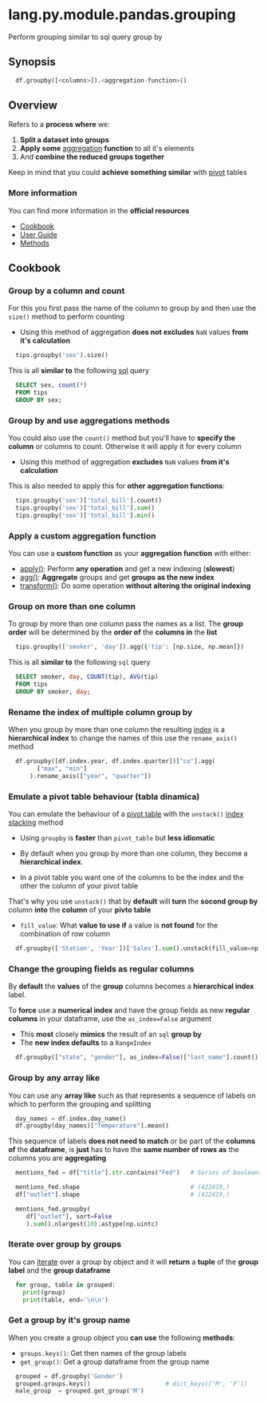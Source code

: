 # lang.py.module.pandas.grouping

Perform grouping similar to sql query group by

## Synopsis

```py
  df.groupby([<columns>]).<aggregation-function>()
```

## Overview

Refers to a **process where** we:

1. **Split a dataset into groups**
2. **Apply some** [aggregation](./s2s7.md) **function** to all it's elements
3. And **combine the reduced groups together**

Keep in mind that you could **achieve something similar** with
[pivot](./spn7.md) tables

### More information

You can find more information in the **official resources**

- [Cookbook](https://pandas.pydata.org/pandas-docs/stable/user_guide/cookbook.html#cookbook-grouping)
- [User Guide](https://pandas.pydata.org/pandas-docs/stable/user_guide/groupby.html)
- [Methods](https://pandas.pydata.org/pandas-docs/stable/reference/groupby.html)

## Cookbook

### Group by a column and count

For this you first pass the name of the column to group by and then use the
`size()` method to perform counting

- Using this method of aggregation **does not excludes** `NaN` values **from
  it's calculation**

```py
  tips.groupby('sex').size()
```

This is all **similar to** the following [sql](./6mxs.md) query

```sql
  SELECT sex, count(*)
  FROM tips
  GROUP BY sex;
```

### Group by and use aggregations methods

You could also use the `count()` method but you'll have to **specify the column**
or columns to count. Otherwise it will apply it for every column

- Using this method of aggregation **excludes** `NaN` values **from it's calculation**

This is also needed to apply this for **other aggregation functions**:

```py
  tips.groupby('sex')['total_bill'].count()
  tips.groupby('sex')['total_bill'].sum()
  tips.groupby('sex')['total_bill'].min()
```

### Apply a custom aggregation function

You can use a **custom function** as your **aggregation function** with either:

- [apply()](./j4nr.md): Perform **any operation** and get a new indexing (**slowest**)
- [agg()](./s2s7.md): **Aggregate** groups and get **groups as the new index**
- [transform()](./f2vu.md): Do some operation **without altering the original indexing**

### Group on more than one column

To group by more than one column pass the names as a list. The **group order**
will be determined by the **order of** the **columns in** the **list**

```py
  tips.groupby(['smoker', 'day']).agg({'tip': [np.size, np.mean]})
```

This is all **similar to** the following `sql` query

```sql
  SELECT smoker, day, COUNT(tip), AVG(tip)
  FROM tips
  GROUP BY smoker, day;
```

### Rename the index of multiple column group by

When you group by more than one column the resulting [index](./271q.md) is a **hierarchical
index** to change the names of this use the `rename_axis()` method

```py
  df.groupby([df.index.year, df.index.quarter])["co"].agg(
        ["max", "min"]
      ).rename_axis(["year", "quarter"])
```

### Emulate a pivot table behaviour (tabla dinamica)

You can emulate the behaviour of a [pivot table](./spn7.md) with the
`unstack()` [index stacking](./tahi.md) method

- Using `groupby` is **faster** than `pivot_table` but **less idiomatic**

- By default when you group by more than one column, they become a
  **hierarchical index**.

- In a pivot table you want one of the columns to
  be the index and the other the column of your pivot table

That's why you use `unstack()` that by **default** will **turn** the **socond
group by** column **into** the **column** of your **pivto table**

- `fill_value`: What **value to use if** a value is **not found** for the
  combination of row column

```py
  df.groupby(['Station', 'Year'])['Sales'].sum().unstack(fill_value=np.nan)
```

### Change the grouping fields as regular columns

By **default** the **values** of the **group** columns becomes a **hierarchical index**
label.

To **force** use a **numerical index** and have the group fields as new
**regular columns** in your dataframe, use the `as_index=False` argument

- This **most** closely **mimics** the result of an `sql` **group by**
- The **new index defaults** to a `RangeIndex`

```py
  df.groupby(["state", "gender"], as_index=False)["last_name"].count()
```

### Group by any array like

You can use any **array like** such as that represents a sequence of labels on
which to perform the grouping and splitting

```py
  day_names = df.index.day_name()
  df.groupby(day_names)["Temperature"].mean()
```

This sequence of labels **does not need to match** or be part of the **columns
of** the **dataframe**, is **just** has to have the **same number of rows as**
the columns you are **aggregating**

```py
  mentions_fed = df["title"].str.contains("Fed")   # Series of booleans

  mentions_fed.shape                               # (422419,)
  df["outlet"].shape                               # (422419,)

  mentions_fed.groupby(
     df["outlet"], sort=False
     ).sum().nlargest(10).astype(np.uintc)
```

### Iterate over group by groups

You can [iterate](./p7q9.md) over a group by object and it will **return** a
**tuple** of the **group label** and the **group dataframe**

```py
  for group, table in grouped:
    print(group)
    print(table, end='\n\n')
```

### Get a group by it's group name

When you create a group object you **can use** the following **methods**:

- `groups.keys()`: Get then names of the group labels
- `get_group()`: Get a group dataframe from the group name

```py
  grouped = df.groupby('Gender')
  grouped.groups.keys()                     # dict_keys(['M', 'F'])
  male_group  = grouped.get_group('M')
```
